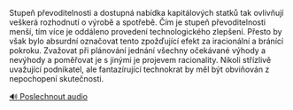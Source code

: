 
Stupeň převoditelnosti a dostupná nabídka kapitálových statků tak ovlivňují veškerá rozhodnutí o výrobě a spotřebě. Čím je stupeň převoditelnosti menší, tím více je oddáleno provedení technologického zlepšení. Přesto by však bylo absurdní označovat tento zpožďující efekt za iracionální a bránící pokroku. Zvažovat při plánování jednání všechny očekávané výhody a nevýhody a poměřovat je s jinými je projevem racionality. Nikoli střízlivě uvažující podnikatel, ale fantazírující technokrat by měl být obviňován z nepochopení skutečnosti.

[🔊 Poslechnout audio](/data/7-paragraphs/audio/chapter_93/para_012-Stupe-pevoditelnosti-a-dostupn-nabdka-kapitlo.mp3)
